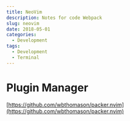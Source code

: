 ```yaml
---
title: NeoVim
description: Notes for code Webpack
slug: neovim
date: 2018-05-01
categories:
  - Development
tags:
  - Development
  - Terminal
---
```


# Plugin Manager

[https://github.com/wbthomason/packer.nvim](https://github.com/wbthomason/packer.nvim)
